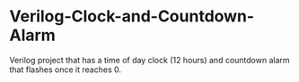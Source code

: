 # Verilog-Clock-and-Countdown-Alarm
Verilog project that has a time of day clock (12 hours) and countdown alarm that flashes once it reaches 0.
